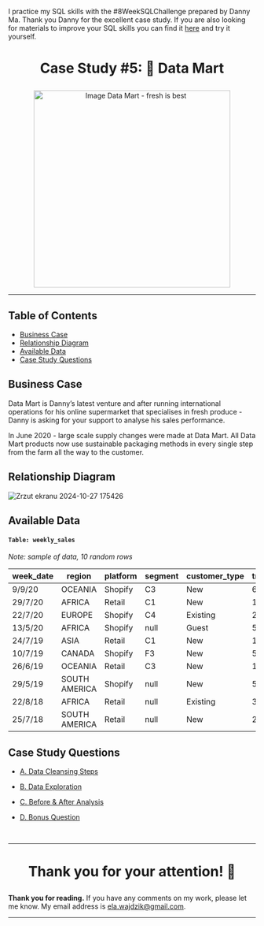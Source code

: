 I practice my SQL skills with the #8WeekSQLChallenge prepared by Danny Ma. Thank you Danny for the excellent case study.
If you are also looking for materials to improve your SQL skills you can find it [here](https://8weeksqlchallenge.com/) and try it yourself.

# <p align="center"> Case Study #5: 🛒 Data Mart
<p align="center"> <img src="https://8weeksqlchallenge.com/images/case-study-designs/5.png" alt="Image Data Mart - fresh is best" height="400">

***

## Table of Contents

- [Business Case](#business-case)
- [Relationship Diagram](#relationship-diagram)
- [Available Data](#available-data)
- [Case Study Questions](#case-study-questions)


## Business Case
Data Mart is Danny’s latest venture and after running international operations for his online supermarket that specialises in fresh produce - Danny is asking for your support to analyse his sales performance.

In June 2020 - large scale supply changes were made at Data Mart. All Data Mart products now use sustainable packaging methods in every single step from the farm all the way to the customer.

## Relationship Diagram

![Zrzut ekranu 2024-10-27 175426](https://github.com/user-attachments/assets/acaccee9-a1cd-4ec2-a566-45d733d4a48d)

## Available Data

#### ``Table: weekly_sales``
*Note: sample of data, 10 random rows*

week_date | region | platform | segment | customer_type | transactions | sales
-- | -- | -- | -- | -- | -- | --
9/9/20 | OCEANIA | Shopify | C3 | New | 610 | 110033.89
29/7/20 | AFRICA | Retail | C1 | New | 110692 | 3053771.19
22/7/20 | EUROPE | Shopify | C4 | Existing | 24 | 8101.54
13/5/20 | AFRICA | Shopify | null | Guest | 5287 | 1003301.37
24/7/19 | ASIA | Retail | C1 | New | 127342 | 3151780.41
10/7/19 | CANADA | Shopify | F3 | New | 51 | 8844.93
26/6/19 | OCEANIA | Retail | C3 | New | 152921 | 5551385.36
29/5/19 | SOUTH AMERICA | Shopify | null | New | 53 | 10056.2
22/8/18 | AFRICA | Retail | null | Existing | 31721 | 1718863.58
25/7/18 | SOUTH AMERICA | Retail | null | New | 2136 | 81757.91




## Case Study Questions

- [A. Data Cleansing Steps](https://github.com/ElaWajdzik/SQL_Challenge_Case_Study_5---Data-Mart/blob/main/A.%20Data%20Cleansing%20Steps.md)

- [B. Data Exploration](https://github.com/ElaWajdzik/SQL_Challenge_Case_Study_5---Data-Mart/blob/main/A.%20Data%20Exploration.md)

- [C. Before & After Analysis]()

- [D. Bonus Question]()

<br/>

*** 

 # <p align="center"> Thank you for your attention! 🫶️

**Thank you for reading.** If you have any comments on my work, please let me know. My email address is ela.wajdzik@gmail.com.

***
